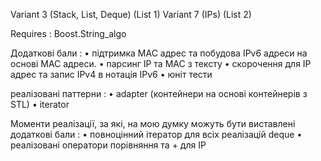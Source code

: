 Variant 3 (Stack, List, Deque) (List 1)
Variant 7 (IPs) (List 2)

Requires : Boost.String_algo

Додаткові бали : 
• підтримка MAC адрес та побудова IPv6 адреси на основі MAC адреси.
• парсинг IP та MAC з тексту
• скорочення для IP адрес та запис IPv4 в нотація IPv6
• юніт тести

реалізовані паттерни :
• adapter (контейнери на основі контейнерів з STL)
• iterator 

Моменти реалізації, за які, на мою думку можуть бути виставлені додаткові бали :
• повноцінний ітератор для всіх реалізацій deque
• реалізовані оператори порівняння та + для IP
